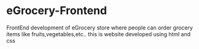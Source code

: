 # eGrocery-Frontend
FrontEnd development of eGrocery store where people can order grocery items like fruits,vegetables,etc..
this is website developed using html and css
